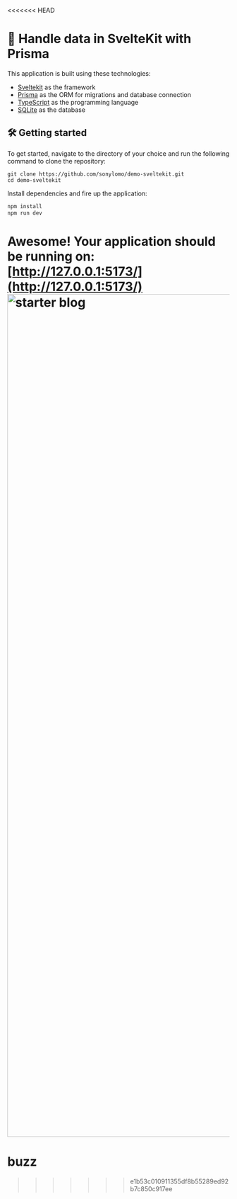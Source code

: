 <<<<<<< HEAD
# 🚀 Handle data in SvelteKit with Prisma

This application is built using these technologies:

- [Sveltekit](https://kit.svelte.dev/) as the framework
- [Prisma](https://www.prisma.io/) as the ORM for migrations and database connection
- [TypeScript](https://www.typescriptlang.org/) as the programming language
- [SQLite](https://www.sqlite.org/index.html) as the database

## 🛠️ Getting started
To get started, navigate to the directory of your choice and run the following command to clone the repository:

```
git clone https://github.com/sonylomo/demo-sveltekit.git
cd demo-sveltekit
```

Install dependencies and fire up the application:

```bash
npm install
npm run dev
```

Awesome! Your application should be running on: [http://127.0.0.1:5173/](http://127.0.0.1:5173/)
<img width="1904" alt="starter blog" src="https://user-images.githubusercontent.com/49971500/218681388-5dd761a6-b51e-4614-8eac-b0919397e5ec.png">
=======
# buzz
>>>>>>> e1b53c010911355df8b55289ed92b7c850c917ee
